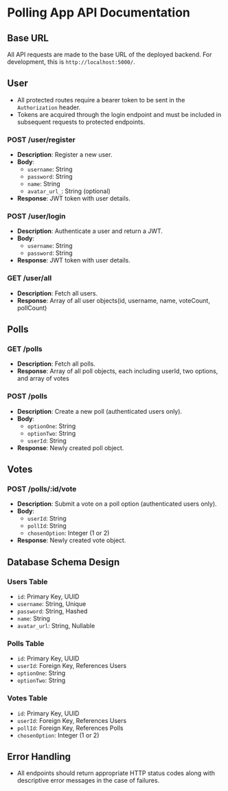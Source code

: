 # Polling App API Documentation

## Base URL

All API requests are made to the base URL of the deployed backend. For development, this is `http://localhost:5000/`.

## User

- All protected routes require a bearer token to be sent in the `Authorization` header.
- Tokens are acquired through the login endpoint and must be included in subsequent requests to protected endpoints.

### POST /user/register

- **Description**: Register a new user.
- **Body**:
  - `username`: String
  - `password`: String
  - `name`: String
  - `avatar_url_`: String (optional)
- **Response**: JWT token with user details.

### POST /user/login

- **Description**: Authenticate a user and return a JWT.
- **Body**:
  - `username`: String
  - `password`: String
- **Response**: JWT token with user details.

### GET /user/all

- **Description**: Fetch all users.
- **Response**: Array of all user objects(id, username, name, voteCount, pollCount)

## Polls

### GET /polls

- **Description**: Fetch all polls.
- **Response**: Array of all poll objects, each including userId, two options, and array of votes

### POST /polls

- **Description**: Create a new poll (authenticated users only).
- **Body**:
  - `optionOne`: String
  - `optionTwo`: String
  - `userId`: String 
- **Response**: Newly created poll object.

## Votes

### POST /polls/:id/vote

- **Description**: Submit a vote on a poll option (authenticated users only).
- **Body**:
  - `userId`: String
  - `pollId`: String
  - `chosenOption`: Integer (1 or 2)
- **Response**: Newly created vote object.

## Database Schema Design

### Users Table

- `id`: Primary Key, UUID
- `username`: String, Unique
- `password`: String, Hashed
- `name`: String
- `avatar_url`: String, Nullable

### Polls Table

- `id`: Primary Key, UUID
- `userId`: Foreign Key, References Users
- `optionOne`: String
- `optionTwo`: String

### Votes Table

- `id`: Primary Key, UUID
- `userId`: Foreign Key, References Users
- `pollId`: Foreign Key, References Polls
- `chosenOption`: Integer (1 or 2)

## Error Handling

- All endpoints should return appropriate HTTP status codes along with descriptive error messages in the case of failures.
